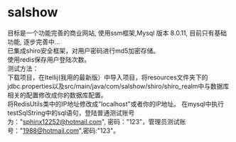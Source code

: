 # salshow

目标是一个功能完善的商业网站, 使用ssm框架,Mysql 版本 8.0.11, 目前只有基础功能, 逐步完善中...<br/>
已集成shiro安全框架，对用户密码进行md5加密存储。<br/>
使用redis保存用户登陆次数。<br/>
测试方法：<br/>下载项目，在Itellij(我用的最新版）中导入项目，将resources文件夹下的jdbc.properties以及src/main/java/com/salshow/shiro/shiro_realm中与数据库相关的配置修改成你的数据库配置。<br/> 
将RedisUtils类中的IP地址修改成"localhost"或者你的IP地址。
在mysql中执行testSqlString中的sql语句，登陆普通测试账号为："sphinx12252@hotmail.com", 密码："123"，管理员测试账号："1988@hotmail.com",密码:"123"。
